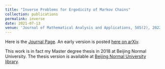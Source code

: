 ```yaml
---
title: "Inverse Problems for Ergodicity of Markov Chains"
collection: publications
permalink: inverse
date: 2021-07-13
venue: 'Journal of Mathematical Analysis and Applications, 505(2), 2022, Article 125483.'
---
```


Here is the [Journal Page](https://www.sciencedirect.com/science/article/abs/pii/S0022247X2100562X). An early version is posted [here on arXiv](https://arxiv.org/abs/2001.00134). 

This work is in fact my Master degree thesis in 2018 at Beijing Normal University. The thesis version is available at [Beijing Normal University library](http://www.lib.bnu.edu.cn/).

